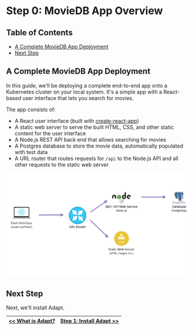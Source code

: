 # Step 0: MovieDB App Overview

<!-- START doctoc generated TOC please keep comment here to allow auto update -->
<!-- DON'T EDIT THIS SECTION, INSTEAD RE-RUN doctoc TO UPDATE -->
## Table of Contents

- [A Complete MovieDB App Deployment](#a-complete-moviedb-app-deployment)
- [Next Step](#next-step)

<!-- END doctoc generated TOC please keep comment here to allow auto update -->

## A Complete MovieDB App Deployment

In this guide, we'll be deploying a complete end-to-end app onto a Kubernetes cluster on your local system.
It's a simple app with a React-based user interface that lets you search for movies.

The app consists of:
* A React user interface (built with [create-react-app](https://facebook.github.io/create-react-app/docs/getting-started))
* A static web server to serve the built HTML, CSS, and other static content for the user interface
* A Node.js REST API back end that allows searching for movies
* A Postgres database to store the movie data, automatically populated with test data
* A URL router that routes requests for `/api` to the Node.js API and all other requests to the static web server

![MovieDB Diagram](./images/overview.png)

## Next Step

Next, we'll install Adapt.

| [<< What is Adapt?](./index.md#what-is-adapt) | [Step 1: Install Adapt >>](./01_install.md) |
| --- | --- |

